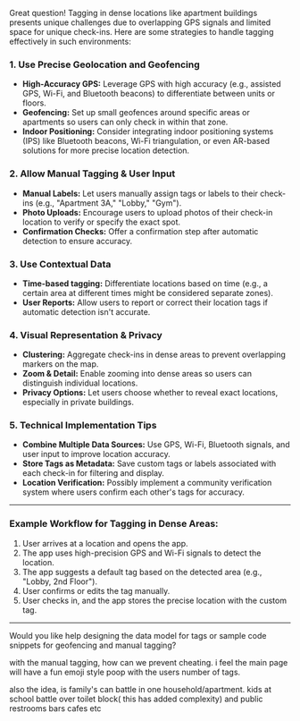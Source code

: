 Great question! Tagging in dense locations like apartment buildings presents unique challenges due to overlapping GPS signals and limited space for unique check-ins. Here are some strategies to handle tagging effectively in such environments:

### 1. Use Precise Geolocation and Geofencing
- **High-Accuracy GPS:** Leverage GPS with high accuracy (e.g., assisted GPS, Wi-Fi, and Bluetooth beacons) to differentiate between units or floors.
- **Geofencing:** Set up small geofences around specific areas or apartments so users can only check in within that zone.
- **Indoor Positioning:** Consider integrating indoor positioning systems (IPS) like Bluetooth beacons, Wi-Fi triangulation, or even AR-based solutions for more precise location detection.

### 2. Allow Manual Tagging & User Input
- **Manual Labels:** Let users manually assign tags or labels to their check-ins (e.g., "Apartment 3A," "Lobby," "Gym").
- **Photo Uploads:** Encourage users to upload photos of their check-in location to verify or specify the exact spot.
- **Confirmation Checks:** Offer a confirmation step after automatic detection to ensure accuracy.

### 3. Use Contextual Data
- **Time-based tagging:** Differentiate locations based on time (e.g., a certain area at different times might be considered separate zones).
- **User Reports:** Allow users to report or correct their location tags if automatic detection isn't accurate.

### 4. Visual Representation & Privacy
- **Clustering:** Aggregate check-ins in dense areas to prevent overlapping markers on the map.
- **Zoom & Detail:** Enable zooming into dense areas so users can distinguish individual locations.
- **Privacy Options:** Let users choose whether to reveal exact locations, especially in private buildings.

### 5. Technical Implementation Tips
- **Combine Multiple Data Sources:** Use GPS, Wi-Fi, Bluetooth signals, and user input to improve location accuracy.
- **Store Tags as Metadata:** Save custom tags or labels associated with each check-in for filtering and display.
- **Location Verification:** Possibly implement a community verification system where users confirm each other's tags for accuracy.

---

### Example Workflow for Tagging in Dense Areas:
1. User arrives at a location and opens the app.
2. The app uses high-precision GPS and Wi-Fi signals to detect the location.
3. The app suggests a default tag based on the detected area (e.g., "Lobby, 2nd Floor").
4. User confirms or edits the tag manually.
5. User checks in, and the app stores the precise location with the custom tag.

---

Would you like help designing the data model for tags or sample code snippets for geofencing and manual tagging?

with the manual tagging, how can we prevent cheating. i feel the main page will have a fun emoji style poop with the users number of tags. 

also the idea, is family's can battle in one household/apartment. kids at school battle over toilet block( this has added complexity) and public restrooms bars cafes etc



